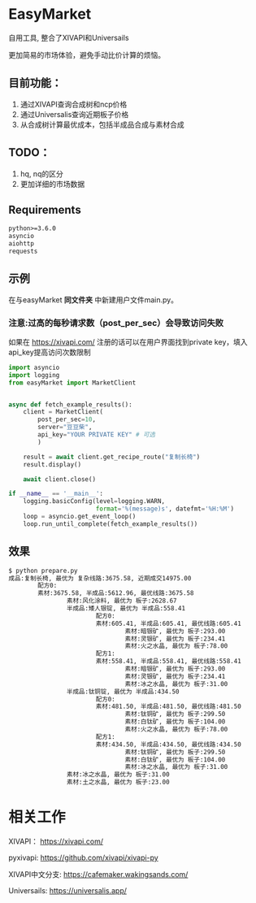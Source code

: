 # EasyMarket
自用工具, 整合了XIVAPI和Universails

更加简易的市场体验，避免手动比价计算的烦恼。

## 目前功能：

1. 通过XIVAPI查询合成树和ncp价格
2. 通过Universalis查询近期板子价格
3. 从合成树计算最优成本，包括半成品合成与素材合成

## TODO：

1. hq, nq的区分
2. 更加详细的市场数据

## Requirements
```txt
python>=3.6.0
asyncio
aiohttp
requests
```

## 示例
在与easyMarket **同文件夹** 中新建用户文件main.py。

### 注意:过高的每秒请求数（post_per_sec）会导致访问失败

如果在 https://xivapi.com/ 注册的话可以在用户界面找到private key，填入api_key提高访问次数限制
```python
import asyncio
import logging
from easyMarket import MarketClient


async def fetch_example_results():
    client = MarketClient(
        post_per_sec=10,
        server="豆豆柴",
        api_key="YOUR PRIVATE KEY" # 可选
        )

    result = await client.get_recipe_route("复制长椅")
    result.display()

    await client.close()

if __name__ == '__main__':
    logging.basicConfig(level=logging.WARN,
                        format='%(message)s', datefmt='%H:%M')
    loop = asyncio.get_event_loop()
    loop.run_until_complete(fetch_example_results())
```
## 效果
```bash
$ python prepare.py
成品:复制长椅, 最优为 复杂线路:3675.58, 近期成交14975.00
        配方0:
        素材:3675.58, 半成品:5612.96, 最优线路:3675.58
                素材:风化涂料, 最优为 板子:2628.67
                半成品:矮人银锭, 最优为 半成品:558.41
                        配方0:
                        素材:605.41, 半成品:605.41, 最优线路:605.41
                                素材:暗银矿, 最优为 板子:293.00
                                素材:灵银矿, 最优为 板子:234.41
                                素材:火之水晶, 最优为 板子:78.00
                        配方1:
                        素材:558.41, 半成品:558.41, 最优线路:558.41
                                素材:暗银矿, 最优为 板子:293.00
                                素材:灵银矿, 最优为 板子:234.41
                                素材:冰之水晶, 最优为 板子:31.00
                半成品:钛铜锭, 最优为 半成品:434.50
                        配方0:
                        素材:481.50, 半成品:481.50, 最优线路:481.50
                                素材:钛铜矿, 最优为 板子:299.50
                                素材:白钛矿, 最优为 板子:104.00
                                素材:火之水晶, 最优为 板子:78.00
                        配方1:
                        素材:434.50, 半成品:434.50, 最优线路:434.50
                                素材:钛铜矿, 最优为 板子:299.50
                                素材:白钛矿, 最优为 板子:104.00
                                素材:冰之水晶, 最优为 板子:31.00
                素材:冰之水晶, 最优为 板子:31.00
                素材:土之水晶, 最优为 板子:23.00
```

# 相关工作
XIVAPI： https://xivapi.com/

pyxivapi: https://github.com/xivapi/xivapi-py

XIVAPI中文分支: https://cafemaker.wakingsands.com/

Universails: https://universalis.app/